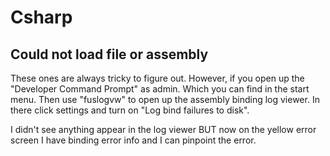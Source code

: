# Csharp

## Could not load file or assembly

These ones are always tricky to figure out. However, if you open up the "Developer Command Prompt"
as admin. Which you can find in the start menu. Then use "fuslogvw" to open up the assembly binding log viewer.
In there click settings and turn on "Log bind failures to disk".

I didn't see anything appear in the log viewer BUT now on the yellow error screen I have binding error info and
I can pinpoint the error.
